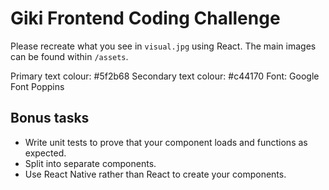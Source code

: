 # Giki Frontend Coding Challenge

Please recreate what you see in `visual.jpg` using React. The main images can be found within `/assets`.

Primary text colour: #5f2b68
Secondary text colour: #c44170
Font: Google Font Poppins

## Bonus tasks

* Write unit tests to prove that your component loads and functions as expected.
* Split into separate components.
* Use React Native rather than React to create your components.
